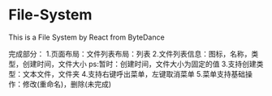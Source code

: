 # File-System
This is a File System by React from ByteDance

完成部分：
  1.页面布局：文件列表布局：列表
  2.文件列表信息：图标，名称，类型，创建时间，文件大小
    ps:暂时：创建时间，文件大小为固定的值
  3.支持创建类型：文本文件，文件夹
  4.支持右键呼出菜单，左键取消菜单
  5.菜单支持基础操作：修改(重命名)，删除(未完成)
 

